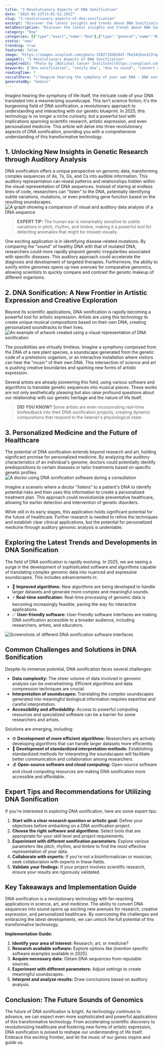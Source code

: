 ```yaml
---
title: "3 Revolutionary Aspects of DNA Sonification"
date: "2025-03-23T13:01:52.195Z"
slug: "3-revolutionary-aspects-of-dna-sonification"
excerpt: "Discover the latest insights and trends about DNA Sonification. This comprehensive guide covers everything you need to know about DNA Sonification in 2025."
metaDescription: "Discover the latest insights and trends about DNA Sonification. This comprehensive guide covers everything you need to know about DNA Sonification in 2025."
category: "Dna"
categories: [{"type":"exact","name":"Dna"},{"type":"general","name":"Biotechnology"},{"type":"medium","name":"Data Visualization"},{"type":"specific","name":"Audio Processing"},{"type":"niche","name":"Algorithmic Composition"}]
status: "new"
trending: true
featured: false
image: "https://images.unsplash.com/photo-1582719202047-76d3432ee323?q=85&w=1200&fit=max&fm=webp&auto=compress"
imageAlt: "3 Revolutionary Aspects of DNA Sonification"
imageCredit: "Photo by [National Cancer Institute](https://unsplash.com/@nci) on Unsplash"
keywords: ["dna sonification", "sonify dna", "dna to sound", "convert dna to music", "dna music software", "dna sonification research", "buy dna sonification software", "how to sonify dna", "dna sonification projects", "best dna sonification tools"]
readingTime: 7
socialShare: "\"Imagine hearing the symphony of your own DNA – DNA sonification isn't just science; it's a breathtaking new art form with the potential to revolutionize medicine.\""
generatedBy: "Gemini"
---
```




Imagine hearing the symphony of life itself, the intricate code of your DNA translated into a mesmerizing soundscape. This isn't science fiction; it's the burgeoning field of DNA sonification, a revolutionary approach to understanding and interacting with our genetic blueprint.  In 2025, this technology is no longer a niche curiosity, but a powerful tool with implications spanning scientific research, artistic expression, and even personalized medicine. This article will delve into three revolutionary aspects of DNA sonification, providing you with a comprehensive understanding of this transformative technology.

## 1.  Unlocking New Insights in Genetic Research through Auditory Analysis

DNA sonification offers a unique perspective on genomic data, transforming complex sequences of As, Ts, Gs, and Cs into audible information.  This auditory representation can reveal patterns and relationships hidden within the visual representation of DNA sequences.  Instead of staring at endless lines of code, researchers can "listen" to the DNA, potentially identifying subtle variations, mutations, or even predicting gene function based on the resulting soundscapes. ![A graph showing a comparison of visual and auditory data analysis of a DNA sequence](https://images.unsplash.com/photo-1579154392128-bf8c7ebee541?q=85&w=1200&fit=max&fm=webp&auto=compress)

> **EXPERT TIP:**  The human ear is remarkably sensitive to subtle variations in pitch, rhythm, and timbre, making it a powerful tool for detecting anomalies that might be missed visually.

One exciting application is in identifying disease-related mutations.  By comparing the "sound" of healthy DNA with that of mutated DNA, researchers could more rapidly pinpoint genetic irregularities associated with specific diseases. This auditory approach could accelerate the diagnosis and development of targeted therapies.  Furthermore, the ability to sonify entire genomes opens up new avenues for comparative genomics, allowing scientists to quickly compare and contrast the genetic makeup of different organisms.

## 2.  DNA Sonification: A New Frontier in Artistic Expression and Creative Exploration

Beyond its scientific applications, DNA sonification is rapidly becoming a powerful tool for artistic expression.  Artists are using this technology to create unique musical compositions based on their own DNA, creating personalized soundtracks to their lives.  ![An example of artwork created using a visual representation of DNA sonification](https://images.unsplash.com/photo-1573646609328-01f50a125c0c?q=85&w=1200&fit=max&fm=webp&auto=compress)

The possibilities are virtually limitless.  Imagine a symphony composed from the DNA of a rare plant species, a soundscape generated from the genetic code of a prehistoric organism, or an interactive installation where visitors can hear the "music" of their own DNA.  This intersection of science and art is pushing creative boundaries and sparking new forms of artistic expression.

Several artists are already pioneering this field, using various software and algorithms to translate genetic sequences into musical pieces. These works are not only aesthetically pleasing but also raise profound questions about our relationship with our genetic heritage and the nature of life itself.

> **DID YOU KNOW?** Some artists are even incorporating real-time biofeedback into their DNA sonification projects, creating dynamic compositions that respond to the listener's physiological state.

## 3.  Personalized Medicine and the Future of Healthcare

The potential of DNA sonification extends beyond research and art, holding significant promise for personalized medicine.  By analyzing the auditory characteristics of an individual's genome, doctors could potentially identify predispositions to certain diseases or tailor treatments based on specific genetic profiles. ![A doctor using DNA sonification software during a consultation](https://images.unsplash.com/photo-1578496479914-7ef3b0193be3?q=85&w=1200&fit=max&fm=webp&auto=compress)

Imagine a scenario where a doctor "listens" to a patient's DNA to identify potential risks and then uses this information to create a personalized treatment plan.  This approach could revolutionize preventative healthcare, allowing for earlier detection and intervention of genetic disorders.

While still in its early stages, this application holds significant potential for the future of healthcare.  Further research is needed to refine the techniques and establish clear clinical applications, but the potential for personalized medicine through auditory genomic analysis is undeniable.

##  Exploring the Latest Trends and Developments in DNA Sonification

The field of DNA sonification is rapidly evolving.  In 2025, we are seeing a surge in the development of sophisticated software and algorithms capable of translating complex genomic data into nuanced and expressive soundscapes. This includes advancements in:

* 🔑 **Improved algorithms:**  New algorithms are being developed to handle larger datasets and generate more complex and meaningful sounds.
* ⚡ **Real-time sonification:**  Real-time processing of genomic data is becoming increasingly feasible, paving the way for interactive applications.
* ✅ **User-friendly software:** User-friendly software interfaces are making DNA sonification accessible to a broader audience, including researchers, artists, and educators.

![Screenshots of different DNA sonification software interfaces](https://images.unsplash.com/photo-1583912267382-49a82d19bd94?q=85&w=1200&fit=max&fm=webp&auto=compress)

## Common Challenges and Solutions in DNA Sonification

Despite its immense potential, DNA sonification faces several challenges:

* **Data complexity:**  The sheer volume of data involved in genomic analysis can be overwhelming.  Efficient algorithms and data compression techniques are crucial.
* **Interpretation of soundscapes:**  Translating the complex soundscapes generated into meaningful biological information requires expertise and careful interpretation.
* **Accessibility and affordability:**  Access to powerful computing resources and specialized software can be a barrier for some researchers and artists.

Solutions are emerging, including:

* ⚙️ **Development of more efficient algorithms:**  Researchers are actively developing algorithms that can handle larger datasets more efficiently.
* 🧠 **Development of standardized interpretation methods:**  Establishing standardized methods for interpreting the soundscapes will facilitate better communication and collaboration among researchers.
* 💰 **Open-source software and cloud computing:**  Open-source software and cloud computing resources are making DNA sonification more accessible and affordable.

## Expert Tips and Recommendations for Utilizing DNA Sonification

If you're interested in exploring DNA sonification, here are some expert tips:

1. **Start with a clear research question or artistic goal:**  Define your objectives before embarking on a DNA sonification project.
2. **Choose the right software and algorithms:**  Select tools that are appropriate for your skill level and project requirements.
3. **Experiment with different sonification parameters:**  Explore various parameters like pitch, rhythm, and timbre to find the most effective representation of your data.
4. **Collaborate with experts:**  If you're not a bioinformatician or musician, seek collaboration with experts in these fields.
5. **Validate your findings:**  If your project involves scientific research, ensure your results are rigorously validated.

## Key Takeaways and Implementation Guide

DNA sonification is a revolutionary technology with far-reaching applications in science, art, and medicine.  The ability to convert DNA sequences into sound opens up exciting new avenues for research, creative expression, and personalized healthcare.  By overcoming the challenges and embracing the latest developments, we can unlock the full potential of this transformative technology.

**Implementation Guide:**

1. **Identify your area of interest:** Research, art, or medicine?
2. **Research available software:** Explore options like [mention specific software examples available in 2025].
3. **Acquire necessary data:** Obtain DNA sequences from reputable sources.
4. **Experiment with different parameters:** Adjust settings to create meaningful soundscapes.
5. **Interpret and analyze results:**  Draw conclusions based on auditory analysis.

## Conclusion:  The Future Sounds of Genomics

The future of DNA sonification is bright.  As technology continues to advance, we can expect even more sophisticated and powerful applications of this transformative technology. From accelerating scientific discovery to revolutionizing healthcare and fostering new forms of artistic expression, DNA sonification is poised to reshape our understanding of life itself.  Embrace this exciting frontier, and let the music of our genes inspire and guide us.

